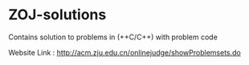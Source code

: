 # ZOJ-solutions
Contains solution to problems in (++C/C++) with problem code 

Website Link : http://acm.zju.edu.cn/onlinejudge/showProblemsets.do
